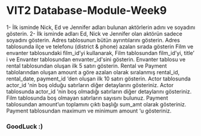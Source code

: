 # VIT2 Database-Module-Week9
1- İlk isminde Nick, Ed ve Jennifer adları bulunan aktörlerin adını ve soyadını gösterin. 
2- İlk isminde adları Ed, Nick ve Jennifer olan aktörün sadece soyadını gösterin. 
Adres tablosunun bütün ayrıntılarını gösterin. 
Adres tablosunda ilçe ve telefonu (district & phone) azalan sırada gösterin 
Film ve envanter tablosundaki film_id’yi kullanarak, Film tablosundan film_id’yi, title’ i ve Envanter tablosundan envanter_id'sini gösterin. 
Envanter tablosu ve rental tablosundan oluşan ilk 5 satırı gösterin. 
Rental ve Payment tablolarından oluşan amount a göre azalan olarak sıralanmış rental_id, rental_date, payment_id ‘den oluşan ilk 10 satırı gösterin. 
Actor tablosunda actor_id 'nin boş olduğu satırların diğer detaylarını gösteriniz. 
Actor tablosunda actor_id 'nin boş olmadığı satırların diğer detaylarını gösteriniz. 
Film tablosunda boş olmayan satırların sayısını bulunuz. 
Payment tablosundan amount’un toplamını çıktı başlığı sum_amt olarak gösteriniz. 
Payment tablosundan maximum ve minimum amount ‘u gösteriniz. 


### GoodLuck :)
